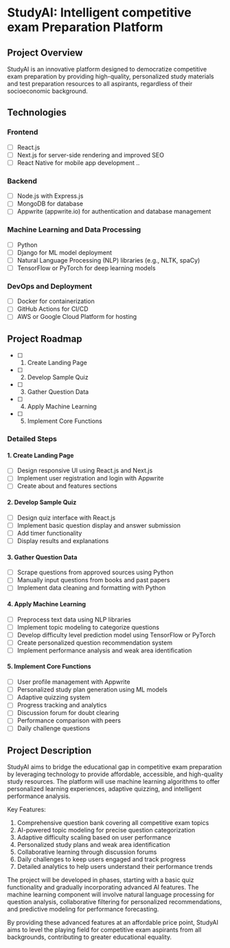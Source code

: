 # StudyAI: Intelligent competitive exam Preparation Platform

## Project Overview
StudyAI is an innovative platform designed to democratize competitive exam preparation by providing high-quality, personalized study materials and test preparation resources to all aspirants, regardless of their socioeconomic background.

## Technologies

### Frontend
- [ ] React.js
- [ ] Next.js for server-side rendering and improved SEO
- [ ] React Native for mobile app development
..
### Backend
- [ ] Node.js with Express.js
- [ ] MongoDB for database
- [ ] Appwrite (appwrite.io) for authentication and database management

### Machine Learning and Data Processing
- [ ] Python
- [ ] Django for ML model deployment
- [ ] Natural Language Processing (NLP) libraries (e.g., NLTK, spaCy)
- [ ] TensorFlow or PyTorch for deep learning models

### DevOps and Deployment
- [ ] Docker for containerization
- [ ] GitHub Actions for CI/CD
- [ ] AWS or Google Cloud Platform for hosting

## Project Roadmap

- [ ] 1. Create Landing Page
- [ ] 2. Develop Sample Quiz
- [ ] 3. Gather Question Data
- [ ] 4. Apply Machine Learning
- [ ] 5. Implement Core Functions

### Detailed Steps

#### 1. Create Landing Page
- [ ] Design responsive UI using React.js and Next.js
- [ ] Implement user registration and login with Appwrite
- [ ] Create about and features sections

#### 2. Develop Sample Quiz
- [ ] Design quiz interface with React.js
- [ ] Implement basic question display and answer submission
- [ ] Add timer functionality
- [ ] Display results and explanations

#### 3. Gather Question Data
- [ ] Scrape questions from approved sources using Python
- [ ] Manually input questions from books and past papers
- [ ] Implement data cleaning and formatting with Python

#### 4. Apply Machine Learning
- [ ] Preprocess text data using NLP libraries
- [ ] Implement topic modeling to categorize questions
- [ ] Develop difficulty level prediction model using TensorFlow or PyTorch
- [ ] Create personalized question recommendation system
- [ ] Implement performance analysis and weak area identification

#### 5. Implement Core Functions
- [ ] User profile management with Appwrite
- [ ] Personalized study plan generation using ML models
- [ ] Adaptive quizzing system
- [ ] Progress tracking and analytics
- [ ] Discussion forum for doubt clearing
- [ ] Performance comparison with peers
- [ ] Daily challenge questions

## Project Description

StudyAI aims to bridge the educational gap in competitive exam preparation by leveraging technology to provide affordable, accessible, and high-quality study resources. The platform will use machine learning algorithms to offer personalized learning experiences, adaptive quizzing, and intelligent performance analysis.

Key Features:
1. Comprehensive question bank covering all competitive exam topics
2. AI-powered topic modeling for precise question categorization
3. Adaptive difficulty scaling based on user performance
4. Personalized study plans and weak area identification
5. Collaborative learning through discussion forums
6. Daily challenges to keep users engaged and track progress
7. Detailed analytics to help users understand their performance trends

The project will be developed in phases, starting with a basic quiz functionality and gradually incorporating advanced AI features. The machine learning component will involve natural language processing for question analysis, collaborative filtering for personalized recommendations, and predictive modeling for performance forecasting.

By providing these advanced features at an affordable price point, StudyAI aims to level the playing field for competitive exam aspirants from all backgrounds, contributing to greater educational equality.
